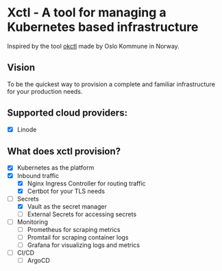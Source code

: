 # Xctl - A tool for managing a Kubernetes based infrastructure

Inspired by the tool [okctl](https://github.com/oslokommune/okctl) made by Oslo Kommune in Norway.

## Vision

To be the quickest way to provision a complete and familiar infrastructure for your production needs.

## Supported cloud providers:
- [x] Linode

## What does xctl provision?

- [x] Kubernetes as the platform
- [x] Inbound traffic
    - [x] Nginx Ingress Controller for routing traffic
    - [x] Certbot for your TLS needs
- [ ] Secrets
    - [x] Vault as the secret manager
    - [ ] External Secrets for accessing secrets
- [ ] Monitoring
    - [ ] Prometheus for scraping metrics
    - [ ] Promtail for scraping container logs
    - [ ] Grafana for visualizing logs and metrics
- [ ] CI/CD
    - [ ] ArgoCD
